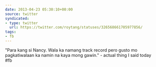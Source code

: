 ```yaml
---
date: 2013-04-23 05:30:10+00:00
source: twitter
syndicated:
- type: twitter
  url: https://twitter.com/roytang/statuses/326568661705977856/
tags:
- fb
---
```


"Para kang si Nancy. Wala ka namang track record pero gusto mo pagkatiwalaan ka namin na kaya mong gawin." - actual thing I said today #fb